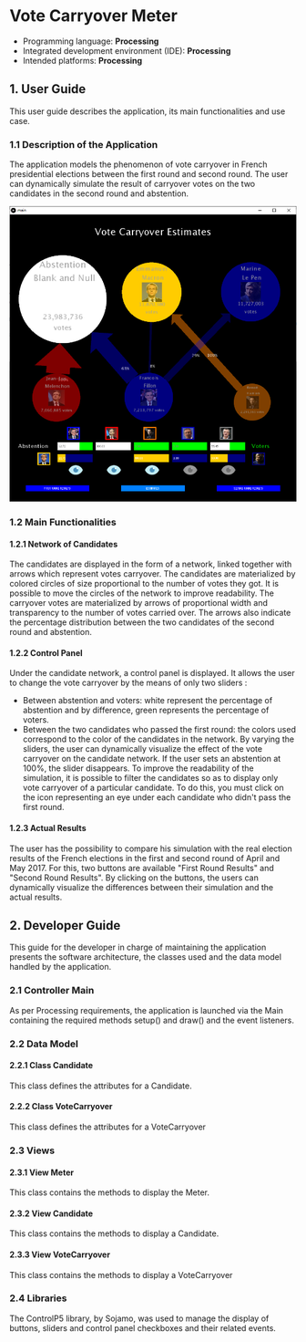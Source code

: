 # Vote Carryover Meter

- Programming language: **Processing**
- Integrated development environment (IDE): **Processing**
- Intended platforms: **Processing**

## 1. User Guide

This user guide describes the application, its main functionalities and use case.

### 1.1 Description of the Application

The application models the phenomenon of vote carryover in French presidential elections between the
first round and second round. The user can dynamically simulate the result of carryover votes on the two candidates in the second round and abstention.

![Screenshot of the application](Capture.png)

### 1.2 Main Functionalities

#### 1.2.1 Network of Candidates

The candidates are displayed in the form of a network, linked together with arrows which represent votes carryover.
The candidates are materialized by colored circles of size proportional to the number of votes they got. 
It is possible to move the circles of the network to improve readability.
The carryover votes are materialized by arrows of proportional width and transparency to the number of votes carried over. 
The arrows also indicate the percentage distribution between the two candidates of the second round and abstention.

#### 1.2.2 Control Panel

Under the candidate network, a control panel is displayed. It allows the user to change the vote carryover by the means of only two sliders :
- Between abstention and voters: white represent the percentage of abstention and by difference, green represents the percentage of voters.
- Between the two candidates who passed the first round: the colors used correspond to the color of the candidates in the network. 
By varying the sliders, the user can dynamically visualize the effect of the vote carryover on the candidate network. 
If the user sets an abstention at 100%, the slider disappears. 
To improve the readability of the simulation, it is possible to filter the candidates so as to display only vote carryover of a particular candidate. To do this, you must click on the icon representing an eye under each candidate who didn't pass the first round.

#### 1.2.3 Actual Results
The user has the possibility to compare his simulation with the real election results of the French elections in the first and second round of April and May 2017. For this, two buttons are available "First Round Results" and "Second Round Results". By clicking on the buttons, the users can dynamically visualize the differences between their simulation and the actual results.

## 2. Developer Guide

This guide for the developer in charge of maintaining the application presents the software architecture, the classes used and the data model handled by the application.

### 2.1 Controller Main

As per Processing requirements, the application is launched via the Main containing the required methods setup() and draw() and the event listeners.

### 2.2 Data Model

#### 2.2.1 Class Candidate

This class defines the attributes for a Candidate.

#### 2.2.2 Class VoteCarryover

This class defines the attributes for a VoteCarryover

### 2.3 Views

#### 2.3.1 View Meter

This class contains the methods to display the Meter.

#### 2.3.2 View Candidate

This class contains the methods to display a Candidate.

#### 2.3.3 View VoteCarryover

This class contains the methods to display a VoteCarryover

### 2.4 Libraries

The ControlP5 library, by Sojamo, was used to manage the display of buttons, sliders and control panel checkboxes and their related events.
